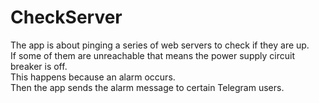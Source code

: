 # CheckServer
The app is about pinging a series of web servers to check if they are up.\
If some of them are unreachable that means the power supply circuit breaker is off.\
This happens because an alarm occurs.\
Then the app sends the alarm message to certain Telegram users.
